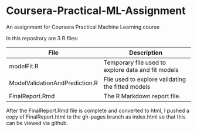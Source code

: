 # Coursera-Practical-ML-Assignment
An assignment for Coursera Practical Machine Learning course

In this repository are 3 R files:

File | Description 
---- | -----------
modelFit.R  | Temporary file used to explore data and fit models
ModelValidationAndPrediction.R | File used to explore validating the fitted models
FinalReport.Rmd | The R Markdown report file.

After the FinalReport.Rmd file is complete and converted to html, I pushed a copy of FinalReport.html to the gh-pages branch as index.html so that this can be viewed via github.

